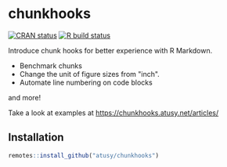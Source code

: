 
# chunkhooks

<!-- badges: start -->
[![CRAN status](https://www.r-pkg.org/badges/version/chunkhooks)](https://CRAN.R-project.org/package=chunkhooks)
[![R build status](https://github.com/atusy/chunkhooks/workflows/R-CMD-check/badge.svg)](https://github.com/atusy/chunkhooks/actions)
<!-- badges: end -->

Introduce chunk hooks for better experience with R Markdown.

* Benchmark chunks
* Change the unit of figure sizes from "inch".
* Automate line numbering on code blocks

and more!

Take a look at examples at <https://chunkhooks.atusy.net/articles/>

## Installation

``` r
remotes::install_github("atusy/chunkhooks")
```

<!--
You can install the released version of chunkhooks from [CRAN](https://CRAN.R-project.org) with:

``` r
install.packages("chunkhooks")
```
-->
